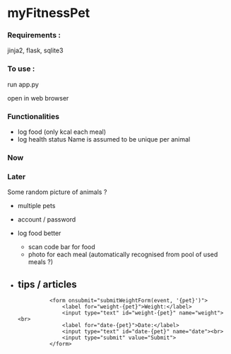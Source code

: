 # myFitnessPet


### Requirements : 

jinja2, flask, sqlite3

### To use : 

run app.py

open in web browser

### Functionalities

- log food (only kcal each meal)
- log health status
  Name is assumed to be unique per animal



### Now



### Later

  Some random picture of animals ?
- multiple pets
- account / password
- log food better
    - scan code bar for food
    - photo for each meal (automatically recognised from pool of used meals ?)
- tips / articles
  - 





                <form onsubmit="submitWeightForm(event, '{pet}')">
                    <label for="weight-{pet}">Weight:</label>
                    <input type="text" id="weight-{pet}" name="weight"><br>
                    <label for="date-{pet}">Date:</label>
                    <input type="text" id="date-{pet}" name="date"><br>
                    <input type="submit" value="Submit">
                </form>